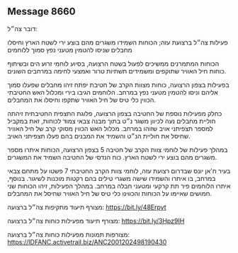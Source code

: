 ## Message 8660

דובר צה״ל:

פעילות צה״ל ברצועת עזה; הכוחות השמידו משגרים מהם בוצע ירי לשטח הארץ וחיסלו מחבלים שניסו להטמין מטעני נפץ סמוך ללוחמים

הכוחות המתמרנים ממשיכים לפעול בשטח הרצועה, בסיוע לוחמי זרוע הים ובשיתוף כוחות חיל האוויר שתוקפים ומשמידים תשתיות טרור ואמצעי לחימה במרחבים השונים.

בפעילות בצפון הרצועה, כוחות מצוות הקרב של חטיבת יפתח זיהו מחבלים שפעלו סמוך אליהם וניסו להטמין מטעני נפץ במרחב. הלוחמים הגיבו בירי ומכלול האש החטיבתי הכווין כלי טיס של חיל האוויר שתקפו וחיסלו את המחבלים.

כחלק מפעילות נוספת של החטיבה בצפון הרצועה, פלוגת התצפית החטיבתית זיהתה חוליית מחבלים נעה לכיוון משגר נ״ט בתוך מבנה צבאי צמוד לכוחות, זאת במקביל למספר תצפיתני אויב שזוהו במרחב.
מכלול האש הכווין מסוקי קרב של חיל האוויר שחיסל את חוליית הנ״ט והשמיד את המבנים בהם פעלו תצפיתני האויב.

במהלך פעילות של לוחמי צוות הקרב של חטיבה 5 בצפון הרצועה, הכוחות איתרו מספר משגרים מהם בוצע ירי לשטח הארץ. 
כוח הנדסי של החטיבה השמיד את המשגרים.

בעיר ח'אן יונס שבדרום רצועת עזה, לוחמי צוות הקרב החטיבתי 7 פשטו על מתחם צבאי במרחב, בו איתרו והשמידו שישה משגרי טילים בהם רקטות מוכנות לשיגור. 
בנוסף, איתרו הלוחמים פיר תת קרקעי ומטעני חבלה במרחב. 
במהלך הפעילות, זיהו הכוחות שני חמושים שאיימו על הכוחות והכווינו כלי טיס של חיל האוויר שחיסל את המחבלים.

מצורף תיעוד מתקיפות צה״ל ברצועה: https://bit.ly/48Erpyt

מצורף תיעוד מפעילות כוחות צה״ל ברצועה: https://bit.ly/3Hpz9IH

מצורפות תמונות מפעילות כוחות צה״ל ברצועה: https://IDFANC.activetrail.biz/ANC2001202498190430

